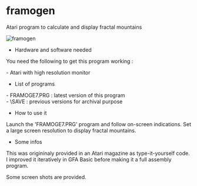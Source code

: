 # framogen

Atari program to calculate and display fractal mountains

![framogen](https://github.com/Kochise/framogen/blob/master/PICC.PNG?raw=true)

* Hardware and software needed

You need the following to get this program working :

\- Atari with high resolution monitor<br>

* List of programs

\- FRAMOGE7.PRG : latest version of this program<br>
\- \\SAVE : previous versions for archival purpose<br>

* How to use it

Launch the 'FRAMOGE7.PRG' program and follow on-screen indications. Set a large screen resolution to display fractal mountains.

* Some infos

This was origininaly provided in an Atari magazine as type-it-yourself code. I improved it iteratively in GFA Basic before making it a full assembly program.

Some screen shots are provided.
